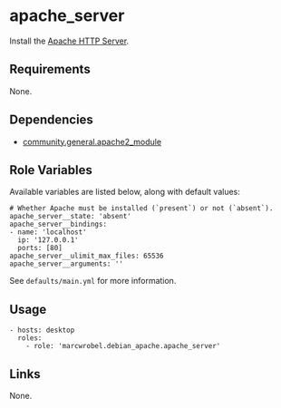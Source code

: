 # apache_server

Install the [Apache HTTP Server](https://httpd.apache.org/).

## Requirements

None.

## Dependencies

- [community.general.apache2_module](https://docs.ansible.com/ansible/latest/collections/community/general/apache2_module_module.html)

## Role Variables

Available variables are listed below, along with default values:

    # Whether Apache must be installed (`present`) or not (`absent`).
    apache_server__state: 'absent'
    apache_server__bindings:
    - name: 'localhost'
      ip: '127.0.0.1'
      ports: [80]
    apache_server__ulimit_max_files: 65536
    apache_server__arguments: ''

See `defaults/main.yml` for more information.

## Usage

    - hosts: desktop
      roles:
        - role: 'marcwrobel.debian_apache.apache_server'

## Links

None.
